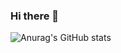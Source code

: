 ### Hi there 👋


![Anurag's GitHub stats](https://github-readme-stats.vercel.app/api?username=migzao01&show_icons=true&theme=radical)
